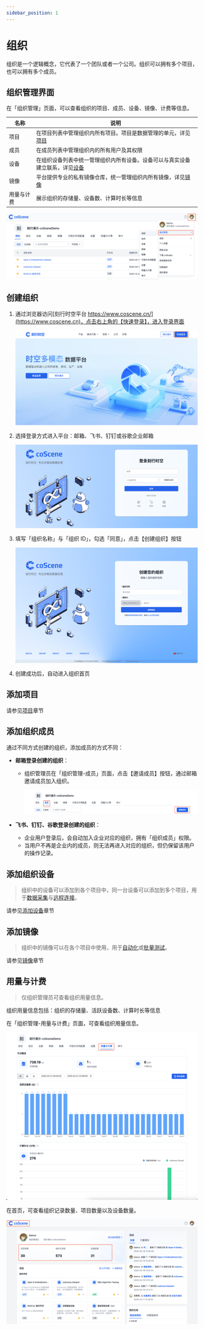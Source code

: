```yaml
---
sidebar_position: 1
---
```


# 组织

组织是一个逻辑概念，它代表了一个团队或者一个公司。组织可以拥有多个项目，也可以拥有多个成员。

## 组织管理界面

在「组织管理」页面，可以查看组织的项目、成员、设备、镜像、计费等信息。

| 名称       | 说明                                                                                                     |
| ---------- | -------------------------------------------------------------------------------------------------------- |
| 项目       | 在项目列表中管理组织内所有项目。项目是数据管理的单元，详见[项目](../project-collaboration/1-project.md)  |
| 成员       | 在成员列表中管理组织内的所有用户及其权限                                                                 |
| 设备       | 在组织设备列表中统一管理组织内所有设备。设备可以与真实设备建立联系，详见[设备](../../device/1-device.md) |
| 镜像       | 平台提供专业的私有镜像仓库，统一管理组织内所有镜像，详见[镜像](../../image/1-about-docker-image.md)      |
| 用量与计费 | 展示组织的存储量、设备数、计算时长等信息                                                                 |

![org_1](./img/org_1.png)

## 创建组织

1. 通过浏览器访问[刻行时空平台 https://www.coscene.cn/](https://www.coscene.cn)，点击右上角的【快速登录】，进入登录界面

   ![org_2](./img/org_2.png)

2. 选择登录方式进入平台：邮箱、飞书、钉钉或谷歌企业邮箱

   ![org_3](./img/org_3.png)

3. 填写「组织名称」与「组织 ID」，勾选「同意」，点击【创建组织】按钮

   ![org_4](./img/org_4.png)

4. 创建成功后，自动进入组织首页

## 添加项目

请参见[项目](../project-collaboration/1-project.md)章节

## 添加组织成员

通过不同方式创建的组织，添加成员的方式不同：

- **邮箱登录创建的组织**：

  - 组织管理员在「组织管理-成员」页面，点击【邀请成员】按钮，通过邮箱邀请成员加入组织。

    ![org_5](./img/org_5.png)

- **飞书、钉钉、谷歌登录创建的组织**：
  - 企业用户登录后，会自动加入企业对应的组织，拥有「组织成员」权限。
  - 当用户不再是企业内的成员，则无法再进入对应的组织，但仍保留该用户的操作记录。

## 添加组织设备

> 组织中的设备可以添加到各个项目中，同一台设备可以添加到多个项目，用于[数据采集](../../use-case/1-common-task.md)与[远程连接](../../device/5-device-remote-control.md)。

请参见[添加设备](../../device/2-create-device.md)章节

## 添加镜像

> 组织中的镜像可以在各个项目中使用，用于[自动化](../../workflow/1-quick-start-workflow.md)或[批量测试](../../sim-and-tests/regression/1-intro.md)。

请参见[镜像](../../image/1-about-docker-image.md)章节

## 用量与计费

> 仅组织管理员可查看组织用量信息。

组织用量信息包括：组织的存储量、活跃设备数、计算时长等信息

在「组织管理-用量与计费」页面，可查看组织用量信息。

![org_6](./img/org_6.png)

在首页，可查看组织记录数量、项目数量以及设备数量。

![org_7](./img/org_7.png)
